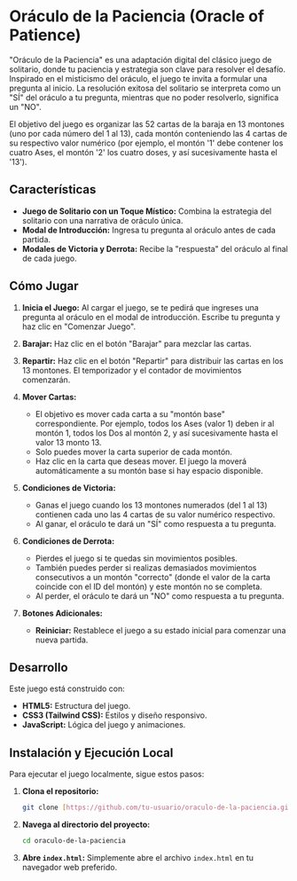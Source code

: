 # Oráculo de la Paciencia (Oracle of Patience)


"Oráculo de la Paciencia" es una adaptación digital del clásico juego de solitario, donde tu paciencia y estrategia son clave para resolver el desafío. Inspirado en el misticismo del oráculo, el juego te invita a formular una pregunta al inicio. La resolución exitosa del solitario se interpreta como un "SÍ" del oráculo a tu pregunta, mientras que no poder resolverlo, significa un "NO".

El objetivo del juego es organizar las 52 cartas de la baraja en 13 montones (uno por cada número del 1 al 13), cada montón conteniendo las 4 cartas de su respectivo valor numérico (por ejemplo, el montón '1' debe contener los cuatro Ases, el montón '2' los cuatro doses, y así sucesivamente hasta el '13').

## Características

* **Juego de Solitario con un Toque Místico:** Combina la estrategia del solitario con una narrativa de oráculo única.
* **Modal de Introducción:** Ingresa tu pregunta al oráculo antes de cada partida.
* **Modales de Victoria y Derrota:** Recibe la "respuesta" del oráculo al final de cada juego.

## Cómo Jugar

1.  **Inicia el Juego:** Al cargar el juego, se te pedirá que ingreses una pregunta al oráculo en el modal de introducción. Escribe tu pregunta y haz clic en "Comenzar Juego".
2.  **Barajar:** Haz clic en el botón "Barajar" para mezclar las cartas.
3.  **Repartir:** Haz clic en el botón "Repartir" para distribuir las cartas en los 13 montones. El temporizador y el contador de movimientos comenzarán.
4.  **Mover Cartas:**
    * El objetivo es mover cada carta a su "montón base" correspondiente. Por ejemplo, todos los Ases (valor 1) deben ir al montón 1, todos los Dos al montón 2, y así sucesivamente hasta el valor 13 monto 13.
    * Solo puedes mover la carta superior de cada montón.
    * Haz clic en la carta que deseas mover. El juego la moverá automáticamente a su montón base si hay espacio disponible.
   
5.  **Condiciones de Victoria:**
    * Ganas el juego cuando los 13 montones numerados (del 1 al 13) contienen cada uno las 4 cartas de su valor numérico respectivo.
    * Al ganar, el oráculo te dará un "SÍ" como respuesta a tu pregunta.
6.  **Condiciones de Derrota:**
    * Pierdes el juego si te quedas sin movimientos posibles.
    * También puedes perder si realizas demasiados movimientos consecutivos a un montón "correcto" (donde el valor de la carta coincide con el ID del montón) y este montón no se completa.
    * Al perder, el oráculo te dará un "NO" como respuesta a tu pregunta.
7.  **Botones Adicionales:**
    * **Reiniciar:** Restablece el juego a su estado inicial para comenzar una nueva partida.
 

## Desarrollo

Este juego está construido con:

* **HTML5:** Estructura del juego.
* **CSS3 (Tailwind CSS):** Estilos y diseño responsivo.
* **JavaScript:** Lógica del juego y animaciones.

## Instalación y Ejecución Local

Para ejecutar el juego localmente, sigue estos pasos:

1.  **Clona el repositorio:**
    ```bash
    git clone [https://github.com/tu-usuario/oraculo-de-la-paciencia.git](https://github.com/tu-usuario/oraculo-de-la-paciencia.git)
    ```
2.  **Navega al directorio del proyecto:**
    ```bash
    cd oraculo-de-la-paciencia
    ```
3.  **Abre `index.html`:** Simplemente abre el archivo `index.html` en tu navegador web preferido.

